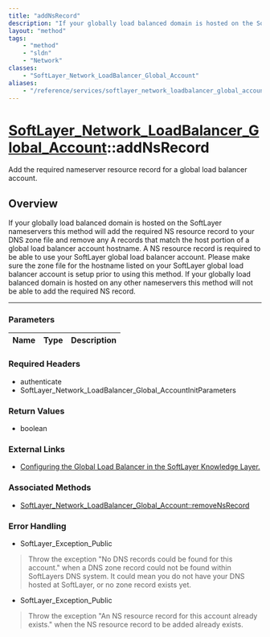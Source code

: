 ```yaml
---
title: "addNsRecord"
description: "If your globally load balanced domain is hosted on the SoftLayer nameservers this method will add the required NS resour... "
layout: "method"
tags:
    - "method"
    - "sldn"
    - "Network"
classes:
    - "SoftLayer_Network_LoadBalancer_Global_Account"
aliases:
    - "/reference/services/softlayer_network_loadbalancer_global_account/addNsRecord"
---
```

# [SoftLayer_Network_LoadBalancer_Global_Account](/reference/services/SoftLayer_Network_LoadBalancer_Global_Account)::addNsRecord

Add the required nameserver resource record for a global load balancer account.


## Overview 
If your globally load balanced domain is hosted on the SoftLayer nameservers this method will add the required NS resource record to your DNS zone file and remove any A records that match the host portion of a global load balancer account hostname.  A NS resource record is required to be able to use your SoftLayer global load balancer account. Please make sure the zone file for the hostname listed on your SoftLayer global load balancer account is setup prior to using this method.  If your globally load balanced domain is hosted on any other nameservers this method will not be able to add the required NS record. 

-----

### Parameters 
|Name | Type | Description |
| --- | --- | --- |


### Required Headers
* authenticate
* SoftLayer_Network_LoadBalancer_Global_AccountInitParameters


### Return Values
* boolean

### External Links


* [Configuring the Global Load Balancer in the SoftLayer Knowledge Layer.](http://knowledgelayer.softlayer.com/questions/421/)



### Associated Methods

*  [SoftLayer_Network_LoadBalancer_Global_Account::removeNsRecord](/reference/services/SoftLayer_Network_LoadBalancer_Global_Account/removeNsRecord )



### Error Handling

* SoftLayer_Exception_Public 

> Throw the exception "No DNS records could be found for this account." when a DNS zone record could not be found within SoftLayers DNS system.  It could mean you do not have your DNS hosted at SoftLayer, or no zone record exists yet. 

* SoftLayer_Exception_Public 

> Throw the exception "An NS resource record for this account already exists." when the NS resource record to be added already exists. 



